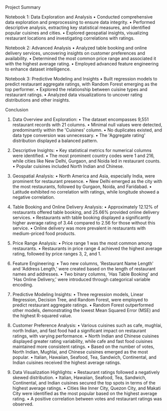 Project Summary

Notebook 1: Data Exploration and Analysis
•	Conducted comprehensive data exploration and preprocessing to ensure data integrity.
•	Performed descriptive analysis, extracting key statistical measures, and identified popular cuisines and cities.
•	Explored geospatial insights, visualizing restaurant locations and investigating correlations with ratings.

Notebook 2: Advanced Analysis
•	Analyzed table booking and online delivery services, uncovering insights on customer preferences and availability.
•	Determined the most common price range and associated it with the highest average rating.
•	Employed advanced feature engineering to enhance dataset intelligence.

Notebook 3: Predictive Modeling and Insights
•	Built regression models to predict restaurant aggregate ratings, with Random Forest emerging as the top performer.
•	Explored the relationship between cuisine types and restaurant ratings.
•	Analyzed data visualizations to uncover rating distributions and other insights.






Conclusion

1. Data Overview and Exploration:
•	The dataset encompasses 9,551 restaurant records with 21 columns.
•	Minimal null values were detected, predominantly within the 'Cuisines' column.
•	No duplicates existed, and data type conversion was unnecessary.
•	The 'Aggregate rating' distribution displayed a balanced pattern.

3. Descriptive Insights:
•	Key statistical metrics for numerical columns were identified.
•	The most prominent country codes were 1 and 216, while cities like New Delhi, Gurgaon, and Noida led in restaurant counts.
•	Popular cuisines included North Indian and Chinese.

5. Geospatial Analysis:
•	North America and Asia, especially India, were prominent for restaurant presence.
•	New Delhi emerged as the city with the most restaurants, followed by Gurgaon, Noida, and Faridabad.
•	Latitude exhibited no correlation with ratings, while longitude showed a negative correlation.

7. Table Booking and Online Delivery Analysis:
•	Approximately 12.12% of restaurants offered table booking, and 25.66% provided online delivery services.
•	Restaurants with table booking displayed a significantly higher average rating of 3.44 compared to 2.56 for those without this service.
•	Online delivery was more prevalent in restaurants with medium-priced food products.

9. Price Range Analysis:
•	Price range 1 was the most common among restaurants.
•	Restaurants in price range 4 achieved the highest average rating, followed by price ranges 3, 2, and 1.

11. Feature Engineering:
•	Two new columns, 'Restaurant Name Length' and 'Address Length,' were created based on the length of restaurant names and addresses.
•	Two binary columns, 'Has Table Booking' and 'Has Online Delivery,' were introduced through categorical variable encoding.

13. Predictive Modeling Insights:
•	Three regression models, Linear Regression, Decision Tree, and Random Forest, were employed to predict restaurant aggregate ratings.
•	Random Forest outperformed other models, demonstrating the lowest Mean Squared Error (MSE) and the highest R-squared value.

15. Customer Preference Analysis:
•	Various cuisines such as cafe, mughlai, north Indian, and fast food had a significant impact on restaurant ratings, with varying performance.
•	North Indian and Chinese cuisines displayed greater rating variability, while cafe and fast food cuisines maintained more consistent ratings.
•	Based on the number of votes, North Indian, Mughlai, and Chinese cuisines emerged as the most popular.
•	Italian, Hawaiian, Seafood, Tea, Sandwich, Continental, and Indian cuisines received the highest average ratings.

17. Data Visualization Highlights:
•	Restaurant ratings followed a negatively skewed distribution.
•	Italian, Hawaiian, Seafood, Tea, Sandwich, Continental, and Indian cuisines secured the top spots in terms of the highest average ratings.
•	Cities like Inner City, Quezon City, and Makati City were identified as the most popular based on the highest average rating.
•	A positive correlation between votes and restaurant ratings was observed.

